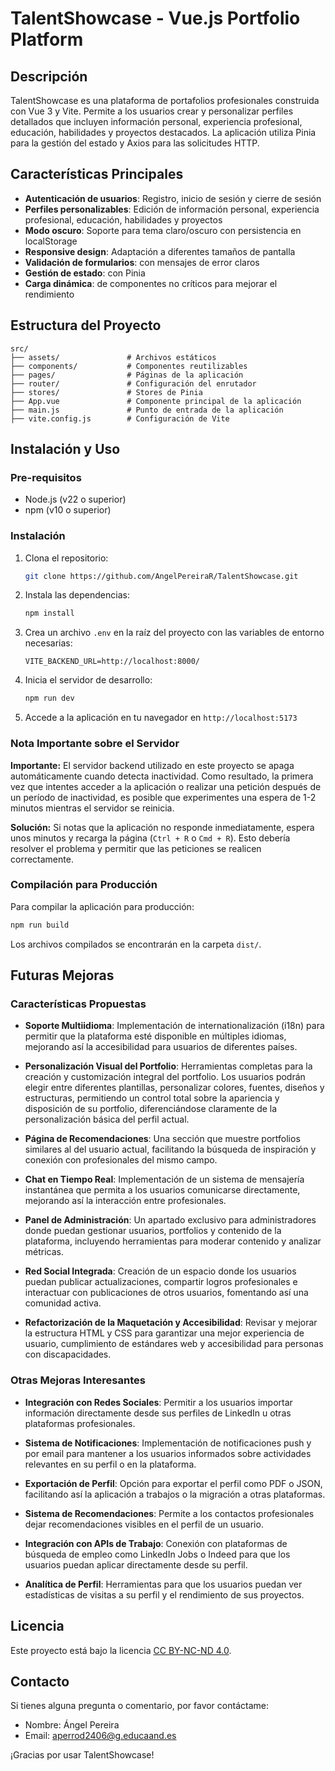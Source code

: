 # TalentShowcase - Vue.js Portfolio Platform

## Descripción

TalentShowcase es una plataforma de portafolios profesionales construida con Vue 3 y Vite. Permite a los usuarios crear y personalizar perfiles detallados que incluyen información personal, experiencia profesional, educación, habilidades y proyectos destacados. La aplicación utiliza Pinia para la gestión del estado y Axios para las solicitudes HTTP.

## Características Principales

- **Autenticación de usuarios**: Registro, inicio de sesión y cierre de sesión
- **Perfiles personalizables**: Edición de información personal, experiencia profesional, educación, habilidades y proyectos
- **Modo oscuro**: Soporte para tema claro/oscuro con persistencia en localStorage
- **Responsive design**: Adaptación a diferentes tamaños de pantalla
- **Validación de formularios**: con mensajes de error claros
- **Gestión de estado**: con Pinia
- **Carga dinámica**: de componentes no críticos para mejorar el rendimiento

## Estructura del Proyecto

```plaintext
src/
├── assets/               # Archivos estáticos
├── components/           # Componentes reutilizables
├── pages/                # Páginas de la aplicación
├── router/               # Configuración del enrutador
├── stores/               # Stores de Pinia
├── App.vue               # Componente principal de la aplicación
├── main.js               # Punto de entrada de la aplicación
├── vite.config.js        # Configuración de Vite
```

## Instalación y Uso

### Pre-requisitos

- Node.js (v22 o superior)
- npm (v10 o superior)

### Instalación

1. Clona el repositorio:

   ```bash
   git clone https://github.com/AngelPereiraR/TalentShowcase.git
   ```

2. Instala las dependencias:

   ```bash
   npm install
   ```

3. Crea un archivo `.env` en la raíz del proyecto con las variables de entorno necesarias:

   ```env
   VITE_BACKEND_URL=http://localhost:8000/
   ```

4. Inicia el servidor de desarrollo:

   ```bash
   npm run dev
   ```

5. Accede a la aplicación en tu navegador en `http://localhost:5173`

### Nota Importante sobre el Servidor

**Importante:** El servidor backend utilizado en este proyecto se apaga automáticamente cuando detecta inactividad. Como resultado, la primera vez que intentes acceder a la aplicación o realizar una petición después de un período de inactividad, es posible que experimentes una espera de 1-2 minutos mientras el servidor se reinicia.

**Solución:** Si notas que la aplicación no responde inmediatamente, espera unos minutos y recarga la página (`Ctrl + R` o `Cmd + R`). Esto debería resolver el problema y permitir que las peticiones se realicen correctamente.

### Compilación para Producción

Para compilar la aplicación para producción:

```bash
npm run build
```

Los archivos compilados se encontrarán en la carpeta `dist/`.

## Futuras Mejoras

### Características Propuestas

- **Soporte Multiidioma**: Implementación de internationalización (i18n) para permitir que la plataforma esté disponible en múltiples idiomas, mejorando así la accesibilidad para usuarios de diferentes países.

- **Personalización Visual del Portfolio**: Herramientas completas para la creación y customización integral del portfolio. Los usuarios podrán elegir entre diferentes plantillas, personalizar colores, fuentes, diseños y estructuras, permitiendo un control total sobre la apariencia y disposición de su portfolio, diferenciándose claramente de la personalización básica del perfil actual.

- **Página de Recomendaciones**: Una sección que muestre portfolios similares al del usuario actual, facilitando la búsqueda de inspiración y conexión con profesionales del mismo campo.

- **Chat en Tiempo Real**: Implementación de un sistema de mensajería instantánea que permita a los usuarios comunicarse directamente, mejorando así la interacción entre profesionales.

- **Panel de Administración**: Un apartado exclusivo para administradores donde puedan gestionar usuarios, portfolios y contenido de la plataforma, incluyendo herramientas para moderar contenido y analizar métricas.

- **Red Social Integrada**: Creación de un espacio donde los usuarios puedan publicar actualizaciones, compartir logros profesionales e interactuar con publicaciones de otros usuarios, fomentando así una comunidad activa.

- **Refactorización de la Maquetación y Accesibilidad**: Revisar y mejorar la estructura HTML y CSS para garantizar una mejor experiencia de usuario, cumplimiento de estándares web y accesibilidad para personas con discapacidades.

### Otras Mejoras Interesantes

- **Integración con Redes Sociales**: Permitir a los usuarios importar información directamente desde sus perfiles de LinkedIn u otras plataformas profesionales.

- **Sistema de Notificaciones**: Implementación de notificaciones push y por email para mantener a los usuarios informados sobre actividades relevantes en su perfil o en la plataforma.

- **Exportación de Perfil**: Opción para exportar el perfil como PDF o JSON, facilitando así la aplicación a trabajos o la migración a otras plataformas.

- **Sistema de Recomendaciones**: Permite a los contactos profesionales dejar recomendaciones visibles en el perfil de un usuario.

- **Integración con APIs de Trabajo**: Conexión con plataformas de búsqueda de empleo como LinkedIn Jobs o Indeed para que los usuarios puedan aplicar directamente desde su perfil.

- **Analítica de Perfil**: Herramientas para que los usuarios puedan ver estadísticas de visitas a su perfil y el rendimiento de sus proyectos.

## Licencia

Este proyecto está bajo la licencia [CC BY-NC-ND 4.0](https://creativecommons.org/licenses/by-nc-nd/4.0/).

## Contacto

Si tienes alguna pregunta o comentario, por favor contáctame:

- Nombre: Ángel Pereira
- Email: aperrod2406@g.educaand.es

¡Gracias por usar TalentShowcase!
